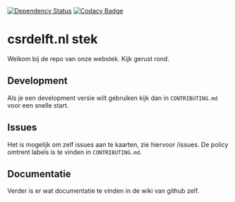 [![Dependency Status](https://www.versioneye.com/user/projects/5774370f99ed29003b2812ba/badge.svg?style=flat-square)](https://www.versioneye.com/user/projects/5774370f99ed29003b2812ba)
[![Codacy Badge](https://api.codacy.com/project/badge/Grade/5d5cf50e6d6d4b7fb4357e73d987fdfe)](https://www.codacy.com/app/C-S-R-Delft/csrdelft-nl?utm_source=github.com&amp;utm_medium=referral&amp;utm_content=csrdelft/csrdelft.nl&amp;utm_campaign=Badge_Grade)
# csrdelft.nl stek

Welkom bij de repo van onze webstek. Kijk gerust rond. 

## Development
Als je een development versie wilt gebruiken kijk dan in `CONTRIBUTING.md` voor een snelle start.

## Issues
Het is mogelijk om zelf issues aan te kaarten, zie hiervoor /issues. De policy omtrent labels is te vinden in `CONTRIBUTING.md`.

## Documentatie
Verder is er wat documentatie te vinden in de wiki van github zelf.
